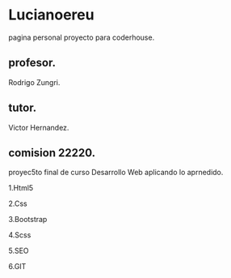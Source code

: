 # Lucianoereu
pagina personal proyecto para coderhouse.

## profesor.
Rodrigo Zungri.

## tutor.
Victor Hernandez.

## comision 22220.

proyec5to final de curso Desarrollo Web aplicando lo aprnedido.

1.Html5

2.Css

3.Bootstrap

4.Scss

5.SEO

6.GIT

